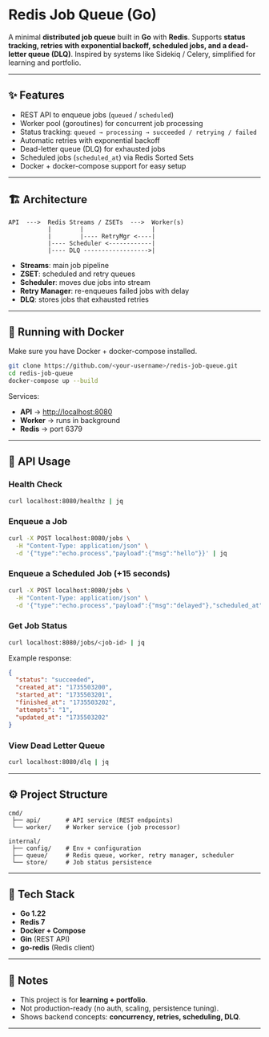 # Redis Job Queue (Go)

A minimal **distributed job queue** built in **Go** with **Redis**.
Supports **status tracking, retries with exponential backoff, scheduled jobs, and a dead-letter queue (DLQ)**.
Inspired by systems like Sidekiq / Celery, simplified for learning and portfolio.

---

## ✨ Features

* REST API to enqueue jobs (`queued` / `scheduled`)
* Worker pool (goroutines) for concurrent job processing
* Status tracking: `queued → processing → succeeded / retrying / failed`
* Automatic retries with exponential backoff
* Dead-letter queue (DLQ) for exhausted jobs
* Scheduled jobs (`scheduled_at`) via Redis Sorted Sets
* Docker + docker-compose support for easy setup

---

## 🏗 Architecture

```
API  --->  Redis Streams / ZSETs  --->  Worker(s)
           |        |                   |
           |        |---- RetryMgr <----|
           |---- Scheduler <------------|
           |---- DLQ ------------------>|
```

* **Streams**: main job pipeline
* **ZSET**: scheduled and retry queues
* **Scheduler**: moves due jobs into stream
* **Retry Manager**: re-enqueues failed jobs with delay
* **DLQ**: stores jobs that exhausted retries

---

## 🚀 Running with Docker

Make sure you have Docker + docker-compose installed.

```bash
git clone https://github.com/<your-username>/redis-job-queue.git
cd redis-job-queue
docker-compose up --build
```

Services:

* **API** → [http://localhost:8080](http://localhost:8080)
* **Worker** → runs in background
* **Redis** → port 6379

---

## 📡 API Usage

### Health Check

```bash
curl localhost:8080/healthz | jq
```

### Enqueue a Job

```bash
curl -X POST localhost:8080/jobs \
  -H "Content-Type: application/json" \
  -d '{"type":"echo.process","payload":{"msg":"hello"}}' | jq
```

### Enqueue a Scheduled Job (+15 seconds)

```bash
curl -X POST localhost:8080/jobs \
  -H "Content-Type: application/json" \
  -d '{"type":"echo.process","payload":{"msg":"delayed"},"scheduled_at":'$(date -v+15S +%s)'}' | jq
```

### Get Job Status

```bash
curl localhost:8080/jobs/<job-id> | jq
```

Example response:

```json
{
  "status": "succeeded",
  "created_at": "1735503200",
  "started_at": "1735503201",
  "finished_at": "1735503202",
  "attempts": "1",
  "updated_at": "1735503202"
}
```

### View Dead Letter Queue

```bash
curl localhost:8080/dlq | jq
```

---

## ⚙️ Project Structure

```
cmd/
 ├── api/       # API service (REST endpoints)
 └── worker/    # Worker service (job processor)

internal/
 ├── config/    # Env + configuration
 ├── queue/     # Redis queue, worker, retry manager, scheduler
 └── store/     # Job status persistence
```

---

## 📖 Tech Stack

* **Go 1.22**
* **Redis 7**
* **Docker + Compose**
* **Gin** (REST API)
* **go-redis** (Redis client)

---

## 📝 Notes

* This project is for **learning + portfolio**.
* Not production-ready (no auth, scaling, persistence tuning).
* Shows backend concepts: **concurrency, retries, scheduling, DLQ**.

---
